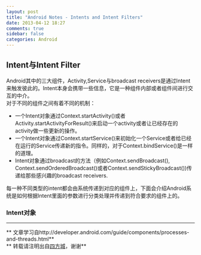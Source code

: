 ```yaml
---
layout: post
title: "Android Notes - Intents and Intent Filters"
date: 2013-04-12 18:27
comments: true
sidebar: false
categories: Android
---
```


## Intent与Intent Filter

Android其中的三大组件，Activity,Service与broadcast receivers是通过Intent来触发彼此的。Intent本身会携带一些信息，它是一种组件内部或者组件间进行交互的中介。  
对于不同的组件之间有着不同的机制：

* 一个Intent对象通过Context.startActivity()或者Activity.startActivityForResult()来启动一个activity或者让已经存在的activity做一些更新的操作。
* 一个Intent对象通过Context.startService()来初始化一个Service或者给已经在运行的Service传递新的指令。同样的，对于Context.bindService()是一样的道理。
* Intent对象通过broadcast的方法（例如Context.sendBroadcast(), Context.sendOrderedBroadcast()或者Context.sendStickyBroadcast())传递给那些感兴趣的broadcast receivers.

<!-- more -->

每一种不同类型的intent都会由系统传递到对应的组件上，下面会介绍Android系统是如何根据Intent里面的参数进行分类处理并传递到符合要求的组件上的。

### Intent对象


*****************
** 文章学习自http://developer.android.com/guide/components/processes-and-threads.html**  
** 转载请注明出自[四方城](http:://kesenhoo.github.com)，谢谢**

